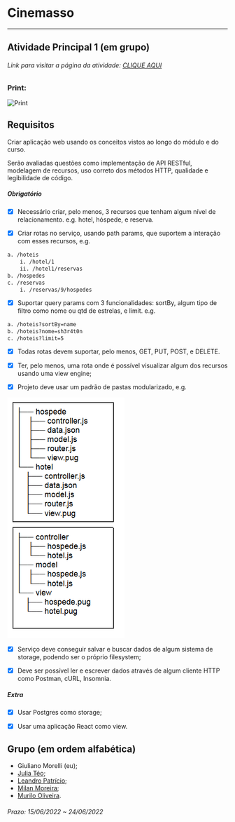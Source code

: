 # Cinemasso  

---  

## Atividade Principal 1 (em grupo)  

###### Link para visitar a página da atividade: [CLIQUE AQUI](http://htmlpreview.github.io/?)

### Print:

![Print]()

## Requisitos

Criar aplicação web usando os conceitos vistos ao longo do módulo e do curso.  

Serão avaliadas questões como implementação de API RESTful, modelagem de recursos, uso correto dos métodos HTTP, qualidade e legibilidade de código.  

##### Obrigatório  

- [x] Necessário criar, pelo menos, 3 recursos que tenham algum nível de relacionamento. e.g. hotel, hóspede, e reserva.

- [x] Criar rotas no serviço, usando path params, que suportem a interação com esses recursos, e.g.
```
a. /hoteis
    i. /hotel/1
    ii. /hotel1/reservas
b. /hospedes
c. /reservas
    i. /reservas/9/hospedes
```

- [x] Suportar query params com 3 funcionalidades: sortBy, algum tipo de filtro como nome ou qtd de estrelas, e limit. e.g.
```
a. /hoteis?sortBy=name
b. /hoteis?nome=sh3r4t0n
c. /hoteis?limit=5
```

- [x] Todas rotas devem suportar, pelo menos, GET, PUT, POST, e DELETE.

- [x] Ter, pelo menos, uma rota onde é possível visualizar algum dos recursos usando uma view engine; 

- [x] Projeto deve usar um padrão de pastas modularizado, e.g.

![Hierarquia de Arquivos](https://github.com/Giunossauro/IFood_Lets-Code_Sala-842/blob/master/7_Web-Front-e-Back-End/Projetos/1_Cinemasso/Images/Hierarquia-de-Arquivos.png)

- [x] Serviço deve conseguir salvar e buscar dados de algum sistema de storage, podendo ser o próprio filesystem;  

- [x] Deve ser possível ler e escrever dados através de algum cliente HTTP como Postman, cURL, Insomnia.  

##### Extra  

- [x] Usar Postgres como storage;  

- [x] Usar uma aplicação React como view.  

## Grupo (em ordem alfabética)  
- Giuliano Morelli (eu);  
- [Julia Téo](https://github.com/juructteo);  
- [Leandro Patrício](https://github.com/Leandro-Patricio);  
- [Milan Moreira](https://github.com/Milan-Cruz);  
- [Murilo Oliveira](https://github.com/akadot).  

###### Prazo: 15/06/2022 ~ 24/06/2022  
